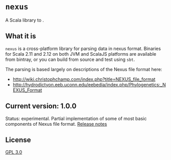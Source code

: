 # `nexus`

A Scala library to .


## What it is

`nexus` is a cross-platform library for parsing data in nexus format.  Binaries for Scala 2.11 and 2.12 on both JVM and ScalaJS platforms are available from bintray, or you can build from source and test using `sbt`.

The parsing is based largely on descriptions of the Nexus file format here:

- <http://wiki.christophchamp.com/index.php?title=NEXUS_file_format>
- <http://hydrodictyon.eeb.uconn.edu/eebedia/index.php/Phylogenetics:_NEXUS_Format>


## Current version: 1.0.0

Status: experimental.  Partial implementation of some of most basic components of Nexus file format.  [Release notes](../releases.md)


## License

[GPL 3.0](https://opensource.org/licenses/gpl-3.0.html  )
